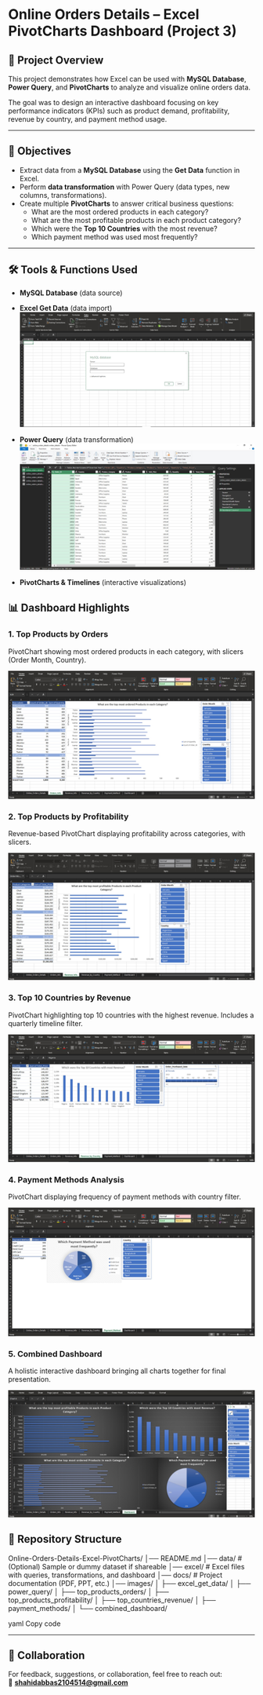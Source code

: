 # Online Orders Details – Excel PivotCharts Dashboard (Project 3)

## 📌 Project Overview
This project demonstrates how Excel can be used with **MySQL Database**, **Power Query**, and **PivotCharts** to analyze and visualize online orders data.  

The goal was to design an interactive dashboard focusing on key performance indicators (KPIs) such as product demand, profitability, revenue by country, and payment method usage.  

---

## 🎯 Objectives
- Extract data from a **MySQL Database** using the **Get Data** function in Excel.  
- Perform **data transformation** with Power Query (data types, new columns, transformations).  
- Create multiple **PivotCharts** to answer critical business questions:
  - What are the most ordered products in each category?  
  - What are the most profitable products in each product category?  
  - Which were the **Top 10 Countries** with the most revenue?  
  - Which payment method was used most frequently?  

---

## 🛠️ Tools & Functions Used
- **MySQL Database** (data source)  
- **Excel Get Data** (data import)  
![MySQL](images/MySQL.jpeg)

- **Power Query** (data transformation)  
![PowerQuery](images/PowerQuery.jpeg)

- **PivotCharts & Timelines** (interactive visualizations)  


## 📊 Dashboard Highlights

### 1. Top Products by Orders
PivotChart showing most ordered products in each category, with slicers (Order Month, Country).

![Orders](images/Orders.jpeg)

### 2. Top Products by Profitability
Revenue-based PivotChart displaying profitability across categories, with slicers. 

![Revenue](images/Revenue.jpeg)


### 3. Top 10 Countries by Revenue
PivotChart highlighting top 10 countries with the highest revenue. Includes a quarterly timeline filter.

![Countries](images/Countries.jpeg)

### 4. Payment Methods Analysis
PivotChart displaying frequency of payment methods with country filter.

![Payment](images/PaymentMethod.jpeg)


### 5. Combined Dashboard
A holistic interactive dashboard bringing all charts together for final presentation.

![Dashboard](images/Dashboard.jpeg)


## 📂 Repository Structure
Online-Orders-Details-Excel-PivotCharts/
│── README.md
│── data/ # (Optional) Sample or dummy dataset if shareable
│── excel/ # Excel files with queries, transformations, and dashboard
│── docs/ # Project documentation (PDF, PPT, etc.)
│── images/
│ ├── excel_get_data/
│ ├── power_query/
│ ├── top_products_orders/
│ ├── top_products_profitability/
│ ├── top_countries_revenue/
│ ├── payment_methods/
│ └── combined_dashboard/

yaml
Copy code

---

## 🤝 Collaboration
For feedback, suggestions, or collaboration, feel free to reach out:  
📧 **shahidabbas2104514@gmail.com**
